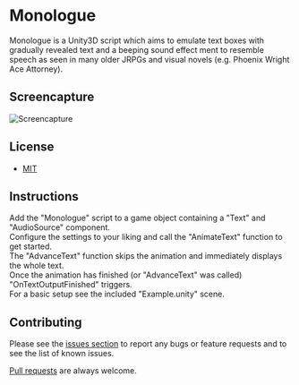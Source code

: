 # Monologue

Monologue is a Unity3D script which aims to emulate text boxes with gradually revealed text and a beeping sound effect ment to resemble speech as seen in many older JRPGs and visual novels (e.g. Phoenix Wright Ace Attorney).

## Screencapture

![Screencapture](https://github.com/ekx/Monologue/blob/master/Screenshots/MonologueGif.gif)

## License

* [MIT](https://github.com/ekx/Monologue/blob/master/LICENSE)

## Instructions

Add the "Monologue" script to a game object containing a "Text" and "AudioSource" component.  
Configure the settings to your liking and call the "AnimateText" function to get started.  
The "AdvanceText" function skips the animation and immediately displays the whole text.  
Once the animation has finished (or "AdvanceText" was called) "OnTextOutputFinished" triggers.  
For a basic setup see the included "Example.unity" scene.

## Contributing

Please see the [issues section](https://github.com/ekx/Monologue/issues) to
report any bugs or feature requests and to see the list of known issues.

[Pull requests](https://github.com/ekx/Monologue/pulls) are always welcome.
